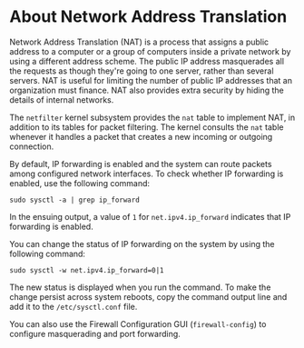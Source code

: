 <!--
SPDX-FileCopyrightText: 2023,2024 Oracle and/or its affiliates.
SPDX-License-Identifier: CC-BY-SA-4.0
-->

# About Network Address Translation

Network Address Translation \(NAT\) is a process that assigns a public address to a computer or a group of computers inside a private network by using a different address scheme. The public IP address masquerades all the requests as though they're going to one server, rather than several servers. NAT is useful for limiting the number of public IP addresses that an organization must finance. NAT also provides extra security by hiding the details of internal networks.

The `netfilter` kernel subsystem provides the `nat` table to implement NAT, in addition to its tables for packet filtering. The kernel consults the `nat` table whenever it handles a packet that creates a new incoming or outgoing connection.

By default, IP forwarding is enabled and the system can route packets among configured network interfaces. To check whether IP forwarding is enabled, use the following command:

```
sudo sysctl -a | grep ip_forward
```

In the ensuing output, a value of `1` for `net.ipv4.ip_forward` indicates that IP forwarding is enabled.

You can change the status of IP forwarding on the system by using the following command:

```
sudo sysctl -w net.ipv4.ip_forward=0|1
```

The new status is displayed when you run the command. To make the change persist across system reboots, copy the command output line and add it to the `/etc/sysctl.conf` file.

You can also use the Firewall Configuration GUI \(`firewall-config`\) to configure masquerading and port forwarding.
